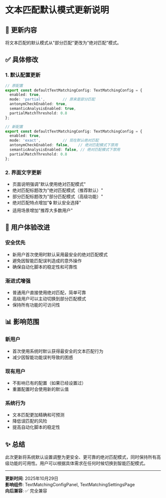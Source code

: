 # 文本匹配默认模式更新说明

## 🔄 更新内容

将文本匹配的默认模式从"部分匹配"更改为"绝对匹配"模式。

## ✅ 具体修改

### 1. 默认配置更新
```typescript
// 原配置
export const defaultTextMatchingConfig: TextMatchingConfig = {
  enabled: true,
  mode: 'partial',        // 原来是部分匹配
  antonymCheckEnabled: true,
  semanticAnalysisEnabled: true,
  partialMatchThreshold: 0.8
};

// 新配置
export const defaultTextMatchingConfig: TextMatchingConfig = {
  enabled: true,
  mode: 'exact',          // 现在默认绝对匹配
  antonymCheckEnabled: false,    // 绝对匹配模式下禁用
  semanticAnalysisEnabled: false, // 绝对匹配模式下禁用
  partialMatchThreshold: 0.8
};
```

### 2. 界面文字更新
- 页面说明强调"默认使用绝对匹配模式"
- 绝对匹配标题改为"绝对匹配模式（推荐默认）"
- 部分匹配标题改为"部分匹配模式（高级功能）"
- 绝对匹配特点增加"🔒 默认安全选择"
- 适用场景增加"推荐大多数用户"

## 🎯 用户体验改进

### 安全优先
- 新用户首次使用时默认采用最安全的绝对匹配模式
- 避免因智能匹配误判造成的意外操作
- 确保自动化脚本的稳定性和可靠性

### 渐进式增强
- 普通用户直接使用绝对匹配，简单可靠
- 高级用户可以主动切换到部分匹配模式
- 保持所有功能的可访问性

## 📊 影响范围

### 新用户
- 首次使用系统时默认获得最安全的文本匹配行为
- 减少因智能功能误判导致的困惑

### 现有用户
- 不影响已有的配置（如果已经设置过）
- 重置配置时会使用新的默认值

### 系统行为
- 文本匹配更加精确和可预测
- 降低误匹配的风险
- 提高自动化脚本的稳定性

## ✨ 总结

此次更新将系统默认设置调整为更安全、更可靠的绝对匹配模式，同时保持所有高级功能的可用性。用户可以根据具体需求在任何时候切换到智能匹配模式。

---

**更新时间**: 2025年10月29日  
**影响组件**: TextMatchingConfigPanel, TextMatchingSettingsPage  
**向后兼容**: ✅ 完全兼容